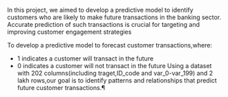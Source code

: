 In this project, we aimed to develop a predictive model to identify customers who are likely to make future transactions in the banking sector. Accurate prediction of such transactions is crucial for targeting and improving customer engagement strategies

To develop a predictive model to forecast customer transactions,where:
- 1 indicates a customer will transact in the future
- 0 indicates a customer will not transact in the future
Using a dataset with 202 columns(including traget,ID_code and var_0-var_199) and 2 lakh rows,our goal is to identify patterns and relationships that predict future customer transactions.¶
